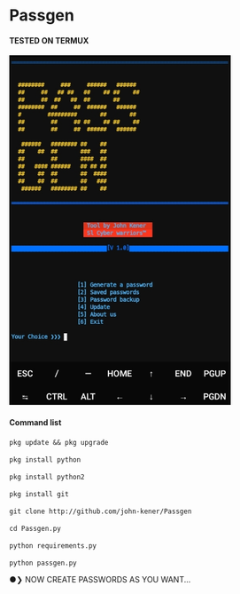 # Passgen


#### TESTED ON TERMUX


<a>
<img align="justify" width="400px" src="https://github.com/John-kener/Passgen/blob/main/Screenshot_20210430-125933-1.jpg" />
</a>

#### Command list

`pkg update && pkg upgrade`

`pkg install python`

`pkg install python2`

`pkg install git`

`git clone http://github.com/john-kener/Passgen`

`cd Passgen.py`

`python requirements.py`

`python passgen.py`


<head4> ●❯ NOW CREATE PASSWORDS AS YOU WANT...</head4>




